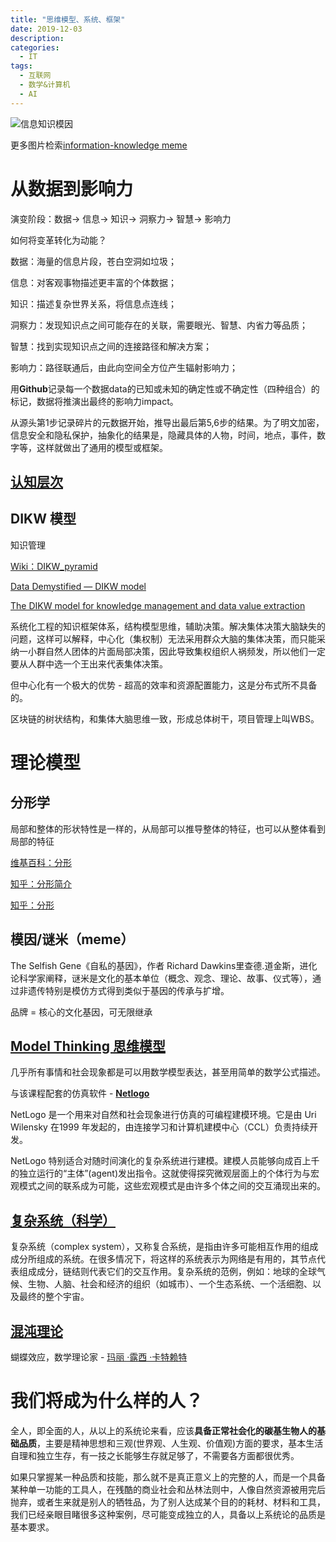 ```yaml
---
title: "思维模型、系统、框架"
date: 2019-12-03
description: 
categories:
  - IT
tags:
  - 互联网
  - 数学&计算机
  - AI
---
```



![信息知识模因](https://www.gapingvoid.com/content/uploads/2019/03/data-information-knowledge-insight-wisdom-impact.jpg)

更多图片检索[information-knowledge meme](https://gapingvoid.us1.list-manage.com/track/click?u=028de8672d5f9a229f15e9edf&id=b532e1e1b8&e=bbb308db6c)

# 从数据到影响力

演变阶段：数据→ 信息→ 知识→ 洞察力→ 智慧→ 影响力

如何将变革转化为动能？

数据：海量的信息片段，苍白空洞如垃圾；

信息：对客观事物描述更丰富的个体数据；

知识：描述复杂世界关系，将信息点连线；

洞察力：发现知识点之间可能存在的关联，需要眼光、智慧、内省力等品质；

智慧：找到实现知识点之间的连接路径和解决方案；

影响力：路径联通后，由此向空间全方位产生辐射影响力；


用**Github**记录每一个数据data的已知或未知的确定性或不确定性（四种组合）的标记，数据将推演出最终的影响力impact。

从源头第1步记录碎片的元数据开始，推导出最后第5,6步的结果。为了明文加密，信息安全和隐私保护，抽象化的结果是，隐藏具体的人物，时间，地点，事件，数字等，这样就做出了通用的模型或框架。


## [认知层次](https://zhuanlan.zhihu.com/p/67941177)


## **DIKW 模型**

知识管理

[Wiki：DIKW_pyramid](https://en.wikipedia.org/wiki/DIKW_pyramid)

[Data Demystified — DIKW model](https://towardsdatascience.com/rootstrap-dikw-model-32cef9ae6dfb)

[The DIKW model for knowledge management and data value extraction](https://www.i-scoop.eu/big-data-action-value-context/dikw-model/)

系统化工程的知识框架体系，结构模型思维，辅助决策。解决集体决策大脑缺失的问题，这样可以解释，中心化（集权制）无法采用群众大脑的集体决策，而只能采纳一小群自然人团体的片面局部决策，因此导致集权组织人祸频发，所以他们一定要从人群中选一个王出来代表集体决策。

但中心化有一个极大的优势 - 超高的效率和资源配置能力，这是分布式所不具备的。

区块链的树状结构，和集体大脑思维一致，形成总体树干，项目管理上叫WBS。

# 理论模型

## 分形学

局部和整体的形状特性是一样的，从局部可以推导整体的特征，也可以从整体看到局部的特征

[维基百科：分形](https://en.wikipedia.org/wiki/Fractal)

[知乎：分形简介](https://zhuanlan.zhihu.com/p/24318397)

[知乎：分形](https://www.zhihu.com/topic/19610593/intro)



## 模因/谜米（meme）

The Selfish Gene《自私的基因》，作者 Richard Dawkins里查德.道金斯，进化论科学家阐释，谜米是文化的基本单位（概念、观念、理论、故事、仪式等），通过非遗传特别是模仿方式得到类似于基因的传承与扩增。

品牌 = 核心的文化基因，可无限继承

## [Model Thinking 思维模型](https://www.coursera.org/learn/model-thinking)

几乎所有事情和社会现象都是可以用数学模型表达，甚至用简单的数学公式描述。

与该课程配套的仿真软件 - **[Netlogo](https://ccl.northwestern.edu/netlogo/)**

NetLogo 是一个用来对自然和社会现象进行仿真的可编程建模环境。它是由 Uri Wilensky 在1999 年发起的，由连接学习和计算机建模中心（CCL）负责持续开发。

NetLogo 特别适合对随时间演化的复杂系统进行建模。建模人员能够向成百上千的独立运行的“主体”(agent)发出指令。这就使得探究微观层面上的个体行为与宏观模式之间的联系成为可能，这些宏观模式是由许多个体之间的交互涌现出来的。

## [复杂系统（科学）](https://en.wikipedia.org/wiki/Complex_system)

复杂系统（complex system），又称复合系统，是指由许多可能相互作用的组成成分所组成的系统。在很多情况下，将这样的系统表示为网络是有用的，其节点代表组成成分，链结则代表它们的交互作用。复杂系统的范例，例如：地球的全球气候、生物、人脑、社会和经济的组织（如城市）、一个生态系统、一个活细胞、以及最终的整个宇宙。


## [混沌理论](https://en.wikipedia.org/wiki/Chaos_theory)

蝴蝶效应，数学理论家 - [玛丽 ·露西 ·卡特赖特](https://en.wikipedia.org/wiki/Mary_Cartwright)



# 我们将成为什么样的人？

全人，即全面的人，从以上的系统论来看，应该**具备正常社会化的碳基生物人的基础品质**，主要是精神思想和三观(世界观、人生观、价值观)方面的要求，基本生活自理和独立生存，有一技之长能够生存就足够了，不需要各方面都很优秀。

如果只掌握某一种品质和技能，那么就不是真正意义上的完整的人，而是一个具备某种单一功能的工具人，在残酷的商业社会和丛林法则中，人像自然资源被用完后抛弃，或者生来就是别人的牺牲品，为了别人达成某个目的的耗材、材料和工具，我们已经亲眼目睹很多这种案例，尽可能变成独立的人，具备以上系统论的品质是基本要求。

